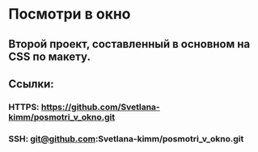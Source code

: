 # **Посмотри в окно**
## Второй проект, составленный в основном на CSS по макету. 
## Ссылки:
 ### HTTPS: https://github.com/Svetlana-kimm/posmotri_v_okno.git
 ### SSH: git@github.com:Svetlana-kimm/posmotri_v_okno.git
